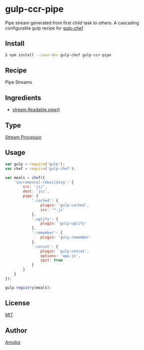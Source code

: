 # gulp-ccr-pipe

Pipe stream generated from first child task to others. A cascading configurable gulp recipe for [gulp-chef](https://github.com/gulp-cookery/gulp-chef).

## Install

``` bash
$ npm install --save-dev gulp-chef gulp-ccr-pipe
```

## Recipe

Pipe Streams

## Ingredients

* [stream.Readable.pipe()](https://nodejs.org/api/stream.html#stream_readable_pipe_destination_options)

## Type

[Stream Processor](https://github.com/gulp-cookery/gulp-chef#writing-stream-processor)

## Usage

``` javascript
var gulp = require('gulp');
var chef = require('gulp-chef');

var meals = chef({
    'incremental-rebuilding': {
        src: 'js/',
        dest: 'js/',
        pipe: {
            '.cached': {
                plugin: 'gulp-cached',
                src: '*.js'
            },
            '.uglify': {
                plugin: 'gulp-uglify'
            },
            '.remember': {
                plugin: 'gulp-remember'
            },
            '.concat': {
                plugin: 'gulp-concat',
                options: 'app.js',
                spit: true
            }
        }
    }
});

gulp.registry(meals);
```

## License
[MIT](https://opensource.org/licenses/MIT)

## Author
[Amobiz](https://github.com/amobiz)
